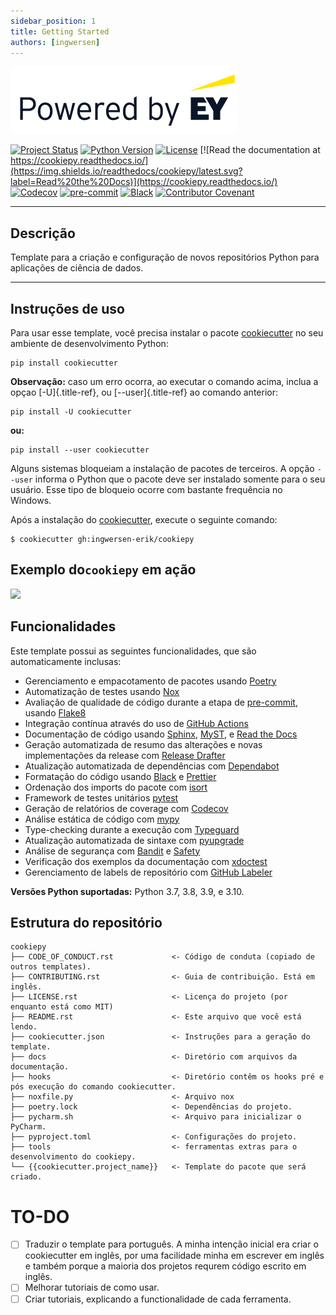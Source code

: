```yaml
---
sidebar_position: 1
title: Getting Started
authors: [ingwersen]
---
```


![](../../docs/_static/EY_logo_5.gif)


[![Project Status](https://badgen.net/badge/status/alpha/d8624d)](https://badgen.net/badge/status/alpha/d8624d)
[![Python Version](https://img.shields.io/pypi/pyversions/cookiepy-instance)](https://github.com/ingwersen-erik/cookiepy)
[![License](https://img.shields.io/github/license/ingwersen-erik/cookiepy)](https://opensource.org/licenses/MIT)
[![Read the documentation at https://cookiepy.readthedocs.io/](https://img.shields.io/readthedocs/cookiepy/latest.svg?label=Read%20the%20Docs)](https://cookiepy.readthedocs.io/)
[![Codecov](https://codecov.io/gh/ingwersen-erik/cookiepy-instance/branch/main/graph/badge.svg)](https://codecov.io/gh/ingwersen-erik/cookiepy-instance)
[![pre-commit](https://img.shields.io/badge/pre--commit-enabled-brightgreen?logo=pre-commit&logoColor=white)](https://github.com/pre-commit/pre-commit)
[![Black](https://img.shields.io/badge/code%20style-black-000000.svg)](https://github.com/psf/black)
[![Contributor Covenant](https://img.shields.io/badge/Contributor%20Covenant-2.1-4baaaa.svg)](https://github.com/ingwersen-erik/cookiepy/blob/main/CODE_OF_CONDUCT.rst)

------------------------------------------------------------------------

## Descrição

Template para a criação e configuração de novos repositórios Python para
aplicações de ciência de dados.


------------------------------------------------------------------------

## Instruções de uso

Para usar esse template, você precisa instalar o pacote
[cookiecutter](https://cookiecutter.readthedocs.io/en/latest/) no seu
ambiente de desenvolvimento Python:

```console
pip install cookiecutter
```

**Observação:** caso um erro ocorra, ao executar o comando acima, inclua
a opçao [-U]{.title-ref}, ou [\--user]{.title-ref} ao comando anterior:

```console
pip install -U cookiecutter
```

**ou:**

```console
pip install --user cookiecutter
```

Alguns sistemas bloqueiam a instalação de pacotes de terceiros.
A opção `--user` informa o Python que o pacote deve ser instalado
somente para o seu usuário. Esse tipo de bloqueio ocorre com bastante
frequência no Windows.

Após a instalação do [cookiecutter](https://cookiecutter.readthedocs.io/en/latest/), execute
o seguinte comando:

``` console
$ cookiecutter gh:ingwersen-erik/cookiepy
```

## Exemplo do`cookiepy` em ação


![](../../docs/_static/demo-acelerador-dda.gif)


## Funcionalidades

Este template possui as seguintes funcionalidades, que são
automaticamente inclusas:

-   Gerenciamento e empacotamento de pacotes usando
    [Poetry](https://python-poetry.org/)
-   Automatização de testes usando [Nox](https://nox.thea.codes/)
-   Avaliação de qualidade de código durante a etapa de
    [pre-commit](https://pre-commit.com/), usando
    [Flake8](http://flake8.pycqa.org)
-   Integração contínua através do uso de [GitHub
    Actions](https://github.com/features/actions)
-   Documentação de código usando [Sphinx](http://www.sphinx-doc.org/),
    [MyST](https://myst-parser.readthedocs.io/), e [Read the
    Docs](https://readthedocs.org/)
-   Geração automatizada de resumo das alterações e novas implementações
    da release com [Release
    Drafter](https://github.com/release-drafter/release-drafter)
-   Atualização automatizada de dependências com
    [Dependabot](https://dependabot.com/)
-   Formatação do código usando [Black](https://github.com/psf/black) e
    [Prettier](https://prettier.io/)
-   Ordenação dos imports do pacote com
    [isort](https://pycqa.github.io/isort/)
-   Framework de testes unitários
    [pytest](https://docs.pytest.org/en/latest/)
-   Geração de relatórios de coverage com [Codecov](https://codecov.io/)
-   Análise estática de código com [mypy](http://mypy-lang.org/)
-   Type-checking durante a execução com
    [Typeguard](https://github.com/agronholm/typeguard)
-   Atualização automatizada de sintaxe com
    [pyupgrade](https://github.com/asottile/pyupgrade)
-   Análise de segurança com [Bandit](https://github.com/PyCQA/bandit) e
    [Safety](https://github.com/pyupio/safety)
-   Verificação dos exemplos da documentação com
    [xdoctest](https://github.com/Erotemic/xdoctest)
-   Gerenciamento de labels de repositório com [GitHub
    Labeler](https://github.com/marketplace/actions/github-labeler)

**Versões Python suportadas:** Python 3.7, 3.8, 3.9, e 3.10.

## Estrutura do repositório

``` text
cookiepy
├── CODE_OF_CONDUCT.rst             <- Código de conduta (copiado de outros templates).
├── CONTRIBUTING.rst                <- Guia de contribuição. Está em inglês.
├── LICENSE.rst                     <- Licença do projeto (por enquanto está como MIT)
├── README.rst                      <- Este arquivo que você está lendo.
├── cookiecutter.json               <- Instruções para a geração do template.
├── docs                            <- Diretório com arquivos da documentação.
├── hooks                           <- Diretório contêm os hooks pré e pós execução do comando cookiecutter.
├── noxfile.py                      <- Arquivo nox
├── poetry.lock                     <- Dependências do projeto.
├── pycharm.sh                      <- Arquivo para inicializar o PyCharm.
├── pyproject.toml                  <- Configurações do projeto.
├── tools                           <- ferramentas extras para o desenvolvimento do cookiepy.
└── {{cookiecutter.project_name}}   <- Template do pacote que será criado.
```

# TO-DO

- [ ] Traduzir o template para português. A minha intenção inicial
    era criar o cookiecutter em inglês, por uma facilidade minha em
    escrever em inglês e também porque a maioria dos projetos requrem
    código escrito em inglês.
- [ ] Melhorar tutoriais de como usar.
- [ ] Criar tutoriais, explicando a functionalidade de cada ferramenta.
